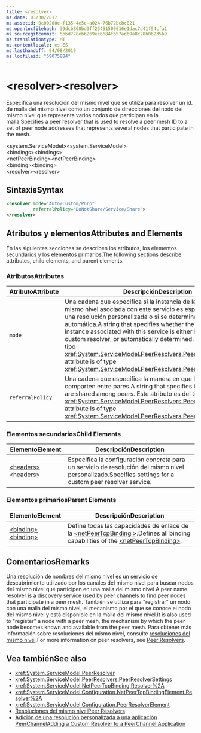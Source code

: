 ```yaml
---
title: <resolver>
ms.date: 03/30/2017
ms.assetid: 0c00200c-f135-4e5c-a024-76b72bcbc021
ms.openlocfilehash: 39dcb868bd3ff25451509616e1dac7d41f94cfa1
ms.sourcegitcommit: 5b6d778ebb269ee6684fb57ad69a8c28b06235b9
ms.translationtype: MT
ms.contentlocale: es-ES
ms.lasthandoff: 04/08/2019
ms.locfileid: "59075884"
---
```

# <a name="resolver"></a><span data-ttu-id="d15a3-101">\<resolver></span><span class="sxs-lookup"><span data-stu-id="d15a3-101">\<resolver></span></span>
<span data-ttu-id="d15a3-102">Especifica una resolución del mismo nivel que se utiliza para resolver un id. de malla del mismo nivel como un conjunto de direcciones del nodo del mismo nivel que representa varios nodos que participan en la malla.</span><span class="sxs-lookup"><span data-stu-id="d15a3-102">Specifies a peer resolver that is used to resolve a peer mesh ID to a set of peer node addresses that represents several nodes that participate in the mesh.</span></span>  
  
 <span data-ttu-id="d15a3-103">\<system.ServiceModel></span><span class="sxs-lookup"><span data-stu-id="d15a3-103">\<system.ServiceModel></span></span>  
<span data-ttu-id="d15a3-104">\<bindings></span><span class="sxs-lookup"><span data-stu-id="d15a3-104">\<bindings></span></span>  
<span data-ttu-id="d15a3-105">\<netPeerBinding></span><span class="sxs-lookup"><span data-stu-id="d15a3-105">\<netPeerBinding></span></span>  
<span data-ttu-id="d15a3-106">\<binding></span><span class="sxs-lookup"><span data-stu-id="d15a3-106">\<binding></span></span>  
<span data-ttu-id="d15a3-107">\<resolver></span><span class="sxs-lookup"><span data-stu-id="d15a3-107">\<resolver></span></span>  
  
## <a name="syntax"></a><span data-ttu-id="d15a3-108">Sintaxis</span><span class="sxs-lookup"><span data-stu-id="d15a3-108">Syntax</span></span>  
  
```xml  
<resolver mode="Auto/Custom/Pnrp"
          referralPolicy="DoNotShare/Service/Share">
</resolver>
```  
  
## <a name="attributes-and-elements"></a><span data-ttu-id="d15a3-109">Atributos y elementos</span><span class="sxs-lookup"><span data-stu-id="d15a3-109">Attributes and Elements</span></span>  
 <span data-ttu-id="d15a3-110">En las siguientes secciones se describen los atributos, los elementos secundarios y los elementos primarios.</span><span class="sxs-lookup"><span data-stu-id="d15a3-110">The following sections describe attributes, child elements, and parent elements.</span></span>  
  
### <a name="attributes"></a><span data-ttu-id="d15a3-111">Atributos</span><span class="sxs-lookup"><span data-stu-id="d15a3-111">Attributes</span></span>  
  
|<span data-ttu-id="d15a3-112">Atributo</span><span class="sxs-lookup"><span data-stu-id="d15a3-112">Attribute</span></span>|<span data-ttu-id="d15a3-113">Descripción</span><span class="sxs-lookup"><span data-stu-id="d15a3-113">Description</span></span>|  
|---------------|-----------------|  
|`mode`|<span data-ttu-id="d15a3-114">Una cadena que especifica si la instancia de la resolución del mismo nivel asociada con este servicio es específica del PNRP, una resolución personalizada o si se determina de manera automática.</span><span class="sxs-lookup"><span data-stu-id="d15a3-114">A string that specifies whether the peer resolver instance associated with this service is either PNRP-specific, a custom resolver, or automatically determined.</span></span> <span data-ttu-id="d15a3-115">Este atributo es del tipo <xref:System.ServiceModel.PeerResolvers.PeerResolverMode>.</span><span class="sxs-lookup"><span data-stu-id="d15a3-115">This attribute is of type <xref:System.ServiceModel.PeerResolvers.PeerResolverMode>.</span></span>|  
|`referralPolicy`|<span data-ttu-id="d15a3-116">Una cadena que especifica la manera en que las referencias se comparten entre pares.</span><span class="sxs-lookup"><span data-stu-id="d15a3-116">A string that specifies the way referrals are shared among peers.</span></span> <span data-ttu-id="d15a3-117">Este atributo es del tipo <xref:System.ServiceModel.PeerResolvers.PeerReferralPolicy>.</span><span class="sxs-lookup"><span data-stu-id="d15a3-117">This attribute is of type <xref:System.ServiceModel.PeerResolvers.PeerReferralPolicy>.</span></span>|  
  
### <a name="child-elements"></a><span data-ttu-id="d15a3-118">Elementos secundarios</span><span class="sxs-lookup"><span data-stu-id="d15a3-118">Child Elements</span></span>  
  
|<span data-ttu-id="d15a3-119">Elemento</span><span class="sxs-lookup"><span data-stu-id="d15a3-119">Element</span></span>|<span data-ttu-id="d15a3-120">Descripción</span><span class="sxs-lookup"><span data-stu-id="d15a3-120">Description</span></span>|  
|-------------|-----------------|  
|[<span data-ttu-id="d15a3-121">\<headers></span><span class="sxs-lookup"><span data-stu-id="d15a3-121">\<headers></span></span>](../../../../../docs/framework/configure-apps/file-schema/wcf/headers.md)|<span data-ttu-id="d15a3-122">Especifica la configuración concreta para un servicio de resolución del mismo nivel personalizado.</span><span class="sxs-lookup"><span data-stu-id="d15a3-122">Specifies settings for a custom peer resolver service.</span></span>|  
  
### <a name="parent-elements"></a><span data-ttu-id="d15a3-123">Elementos primarios</span><span class="sxs-lookup"><span data-stu-id="d15a3-123">Parent Elements</span></span>  
  
|<span data-ttu-id="d15a3-124">Elemento</span><span class="sxs-lookup"><span data-stu-id="d15a3-124">Element</span></span>|<span data-ttu-id="d15a3-125">Descripción</span><span class="sxs-lookup"><span data-stu-id="d15a3-125">Description</span></span>|  
|-------------|-----------------|  
|[<span data-ttu-id="d15a3-126">\<binding></span><span class="sxs-lookup"><span data-stu-id="d15a3-126">\<binding></span></span>](../../../../../docs/framework/misc/binding.md)|<span data-ttu-id="d15a3-127">Define todas las capacidades de enlace de la [ \<netPeerTcpBinding >](../../../../../docs/framework/configure-apps/file-schema/wcf/netpeertcpbinding.md).</span><span class="sxs-lookup"><span data-stu-id="d15a3-127">Defines all binding capabilities of the [\<netPeerTcpBinding>](../../../../../docs/framework/configure-apps/file-schema/wcf/netpeertcpbinding.md).</span></span>|  
  
## <a name="remarks"></a><span data-ttu-id="d15a3-128">Comentarios</span><span class="sxs-lookup"><span data-stu-id="d15a3-128">Remarks</span></span>  
 <span data-ttu-id="d15a3-129">Una resolución de nombres del mismo nivel es un servicio de descubrimiento utilizado por los canales del mismo nivel para buscar nodos del mismo nivel que participen en una malla del mismo nivel.</span><span class="sxs-lookup"><span data-stu-id="d15a3-129">A peer name resolver is a discovery service used by peer channels to find peer nodes that participate in a peer mesh.</span></span> <span data-ttu-id="d15a3-130">También se utiliza para "registrar" un nodo con una malla del mismo nivel, el mecanismo por el que se conoce el nodo del mismo nivel y está disponible en la malla del mismo nivel.</span><span class="sxs-lookup"><span data-stu-id="d15a3-130">It is also used to "register" a node with a peer mesh, the mechanism by which the peer node becomes known and available from the peer mesh.</span></span> <span data-ttu-id="d15a3-131">Para obtener más información sobre resoluciones del mismo nivel, consulte [resoluciones del mismo nivel](../../../../../docs/framework/wcf/feature-details/peer-resolvers.md).</span><span class="sxs-lookup"><span data-stu-id="d15a3-131">For more information on peer resolvers, see [Peer Resolvers](../../../../../docs/framework/wcf/feature-details/peer-resolvers.md).</span></span>  
  
## <a name="see-also"></a><span data-ttu-id="d15a3-132">Vea también</span><span class="sxs-lookup"><span data-stu-id="d15a3-132">See also</span></span>

- <xref:System.ServiceModel.PeerResolver>
- <xref:System.ServiceModel.PeerResolvers.PeerResolverSettings>
- <xref:System.ServiceModel.NetPeerTcpBinding.Resolver%2A>
- <xref:System.ServiceModel.Configuration.NetPeerTcpBindingElement.Resolver%2A>
- <xref:System.ServiceModel.Configuration.PeerResolverElement>
- [<span data-ttu-id="d15a3-133">Resoluciones del mismo nivel</span><span class="sxs-lookup"><span data-stu-id="d15a3-133">Peer Resolvers</span></span>](../../../../../docs/framework/wcf/feature-details/peer-resolvers.md)
- [<span data-ttu-id="d15a3-134">Adición de una resolución personalizada a una aplicación PeerChannel</span><span class="sxs-lookup"><span data-stu-id="d15a3-134">Adding a Custom Resolver to a PeerChannel Application</span></span>](https://docs.microsoft.com/previous-versions/ms730105(v=vs.90))
